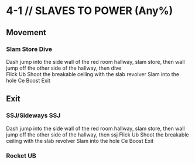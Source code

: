 # 4-1 // SLAVES TO POWER (Any%)


## Movement

### Slam Store Dive
Dash jump into the side wall of the red room hallway, slam store, then wall jump off the other side of the hallway, then dive <br/>
Flick Ub
Shoot the breakable ceiling with the slab revolver
Slam into the hole
Ce Boost Exit

## Exit

### SSJ/Sideways SSJ
Dash jump into the side wall of the red room hallway, slam store, then wall jump off the other side of the hallway, then ssj
Flick Ub
Shoot the breakable ceiling with the slab revolver
Slam into the hole
Ce Boost Exit

### Rocket UB
<!-- includes both with 2 rockets, and rocket + core>